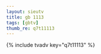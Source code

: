 ```yaml
--- 
layout: sieutv
title: gb 1113
tags: [gbtv]
thumb_re: q7t11113
---
```

{% include tvadv key="q7t11113" %} 
